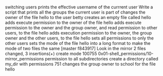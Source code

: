 switching users
prints the effective username of the currrent user
Write a script that prints all the groups the current user is part of
changes the owner of the file hello to the user betty
creates an empty file called hello
adds execute permission to the owner of the file hello
adds  execute permission to the owner and the group owner, and read permission to other users, to the file hello
adds execution permission to the owner, the group owner and the other users, to the file hello
sets all permissions to only the other users
sets the mode of the file hello into a long format
to make the mode of two files the same
[master f843917] Look in the mirror
 2 files changed, 3 insertions(+)
 create mode 100755 0x01-shell_permissions/10-mirror_permissions
permission to all subdirectories
create a directory called my_dir with permissions 751
changes the group owner to school for the file hello
